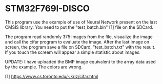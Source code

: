 # STM32F769I-DISCO

This program use the example of use of Neural Network present on the last CMSIS library.
You need to put the "test_batch.bin" [1] file on the SDCard.

The program read randomly 375 images from the file, visualize the image and call the cifar program to evaluate the image.
After the last image on screen, the program save a file on SDCard, "test_batch.txt" with the result. If you touch the screem  will appear a simple statistic about images.

UPDATE:
I have uploaded the BMP image equivalent to the array data used by the example. The colors are wrong.

[1] https://www.cs.toronto.edu/~kriz/cifar.html
